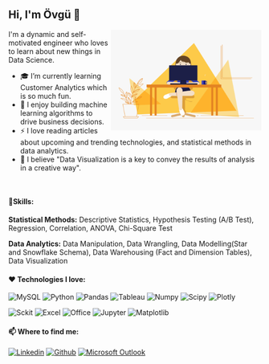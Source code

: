 ## Hi, I'm Övgü 👋

<!-- code gif-->
<img align="right" alt="GIF" src="./code.gif" width="300" height="200" />

I'm a dynamic and self-motivated engineer who loves to learn about new things in Data Science.

- 🎓 I’m currently learning Customer Analytics which is so much fun.
- 👀 I enjoy building machine learning algorithms to drive business decisions.
- ⚡️ I love reading articles about upcoming and trending technologies, and statistical methods in data analytics.
- 💪 I believe "Data Visualization is a key to convey the results of analysis in a creative way".


&emsp;

#### 🎯Skills:
**Statistical Methods:** Descriptive Statistics, Hypothesis Testing (A/B Test), Regression, Correlation, ANOVA, Chi-Square Test <br>

**Data Analytics:** Data Manipulation, Data Wrangling, Data Modelling(Star and Snowflake Schema), Data Warehousing (Fact and Dimension Tables), Data Visualization<br>

#### ❤ Technologies I love:

<p>
  <img alt="MySQL" src="https://img.shields.io/badge/MySQL-005C84?style=for-the-badge&logo=mysql&logoColor=white" />
  <img alt="Python" src="https://img.shields.io/badge/Python-FFD43B?style=for-the-badge&logo=python&logoColor=blue" /> 
  <img alt="Pandas" src="https://img.shields.io/badge/Pandas-2C2D72?style=for-the-badge&logo=pandas&logoColor=white" />
  <img alt="Tableau" src="https://img.shields.io/badge/Tableau-E97627?style=for-the-badge&logo=Tableau&logoColor=white" />
  <img alt="Numpy" src="https://img.shields.io/badge/Numpy-777BB4?style=for-the-badge&logo=numpy&logoColor=white" />
  <img alt="Scipy" src="https://img.shields.io/badge/SciPy-654FF0?style=for-the-badge&logo=SciPy&logoColor=white" />
  <img alt="Plotly" src="https://img.shields.io/badge/Plotly-239120?style=for-the-badge&logo=plotly&logoColor=white" />
<p> 
  <img alt="Sckit" src="https://img.shields.io/badge/scikit_learn-F7931E?style=for-the-badge&logo=scikit-learn&logoColor=white" />
  <img alt="Excel" src="https://img.shields.io/badge/Microsoft_Excel-217346?style=for-the-badge&logo=microsoft-excel&logoColor=white" />
  <img alt="Office" src="https://img.shields.io/badge/Microsoft_Office-D83B01?style=for-the-badge&logo=microsoft-office&logoColor=white" />
  <img alt="Jupyter" src="https://img.shields.io/badge/Jupyter-F37626.svg?&style=for-the-badge&logo=Jupyter&logoColor=white" />
  <img alt="Matplotlib" src="https://img.shields.io/badge/Matplotlib-%23ffffff.svg?style=for-the-badge&logo=Matplotlib&logoColor=black" />
</p>

#### 📫 Where to find me:
  
[![Linkedin](https://img.shields.io/badge/linkedin-%230077B5.svg?&style=for-the-badge&logo=linkedin&logoColor=white)](https://www.linkedin.com/in/ovgutunc/) [![Github](https://img.shields.io/badge/GitHub-%2312100E.svg?&style=for-the-badge&logo=Github&logoColor=white)](https://github.com/ovgutunc) [![Microsoft Outlook](https://img.shields.io/badge/Microsoft_Outlook-0078D4?style=for-the-badge&logo=microsoft-outlook&logoColor=white)](mailto:ovgu.tunc@outlok.com) 
  








